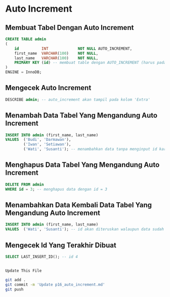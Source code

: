 # Auto Increment

## Membuat Tabel Dengan Auto Increment
```sql
CREATE TABLE admin
(
	id			INT				NOT NULL AUTO_INCREMENT,
    first_name	VARCHAR(100)	NOT NULL,
	last_name	VARCHAR(100)	NOT NULL,
    PRIMARY KEY (id) -- membuat table dengan AUTO_INCREMENT (harus pada PRIMARY KEY)
) 
ENGINE = InnoDB;
```

## Mengecek Auto Increment
```sql
DESCRIBE admin; -- auto_increment akan tampil pada kolom 'Extra'
```

## Menambah Data Tabel Yang Mengandung Auto Increment
```sql
INSERT INTO admin (first_name, last_name)
VALUES	('Budi', 'Darmawan'),
		('Iwan', 'Setiawan'),
        ('Wati', 'Susanti'); -- menambahkan data tanpa menginput id karena sudah AUTO_INCREMENT
```

## Menghapus Data Tabel Yang Mengandung Auto Increment
```sql
DELETE FROM admin 
WHERE id = 3; -- menghapus data dengan id = 3
```

## Menambahkan Data Kembali Data Tabel Yang Mengandung Auto Increment
```sql
INSERT INTO admin (first_name, last_name)
VALUES	('Wati', 'Susanti'); -- id akan diteruskan walaupun data sudah dihapus (idnya 4, bukan 3)
```

## Mengecek Id Yang Terakhir Dibuat
```sql
SELECT LAST_INSERT_ID(); -- id 4
```

##
```bash
Update This File
```
```bash
git add .
git commit -m 'Update p16_auto_increment.md'
git push

```